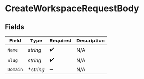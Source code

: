 # CreateWorkspaceRequestBody


## Fields

| Field              | Type               | Required           | Description        |
| ------------------ | ------------------ | ------------------ | ------------------ |
| `Name`             | *string*           | :heavy_check_mark: | N/A                |
| `Slug`             | *string*           | :heavy_check_mark: | N/A                |
| `Domain`           | **string*          | :heavy_minus_sign: | N/A                |